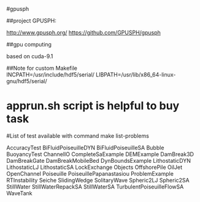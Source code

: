 #gpusph

##project GPUSPH:

http://www.gpusph.org/
https://github.com/GPUSPH/gpusph

##gpu computing

based on cuda-9.1


##Note for custom Makefile  
INCPATH=/usr/include/hdf5/serial/
 LIBPATH=/usr/lib/x86_64-linux-gnu/hdf5/serial/


# apprun.sh script is helpful to buy task


#List of test available with command
make list-problems 

AccuracyTest
BiFluidPoiseuilleDYN
BiFluidPoiseuilleSA
Bubble
BuoyancyTest
ChannelIO
CompleteSaExample
DEMExample
DamBreak3D
DamBreakGate
DamBreakMobileBed
DynBoundsExample
LithostaticDYN
LithostaticLJ
LithostaticSA
LockExchange
Objects
OffshorePile
OilJet
OpenChannel
Poiseuille
PoiseuillePapanastasiou
ProblemExample
RTInstability
Seiche
SlidingWedge
SolitaryWave
Spheric2LJ
Spheric2SA
StillWater
StillWaterRepackSA
StillWaterSA
TurbulentPoiseuilleFlowSA
WaveTank


